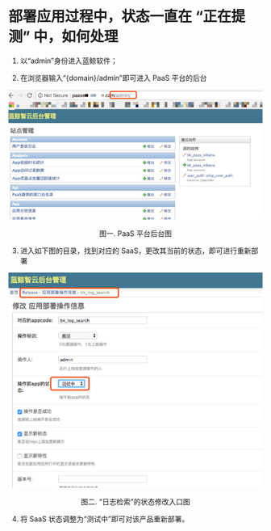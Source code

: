 # 部署应用过程中，状态一直在 “正在提测” 中，如何处理

1) 以“admin”身份进入蓝鲸软件；

2) 在浏览器输入“{domain}/admin”即可进入 PaaS 平台的后台

![Loading](../assets/Loading1.png)
<center>图一. PaaS 平台后台图</center>

3) 进入如下图的目录，找到对应的 SaaS，更改其当前的状态，即可进行重新部署

![Loading](../assets/Loading2.png)
<center>图二. “日志检索”的状态修改入口图</center>

4) 将 SaaS 状态调整为“测试中”即可对该产品重新部署。
